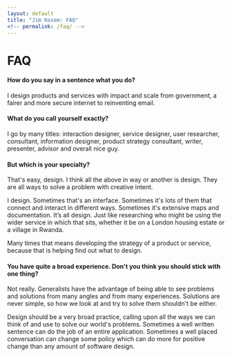 ```yaml
---
layout: default
title: "Jim Kosem: FAQ"
<!-- permalink: /faq/ -->
---
```


# FAQ

#### How do you say in a sentence what you do?

I design products and services with impact and scale from government, a fairer and more secure internet to reinventing email.

#### What do you call yourself exactly?

I go by many titles: interaction designer, service designer, user researcher, consultant, information designer, product strategy consultant, writer, presenter, advisor and overall nice guy.

#### But which is your specialty?

That's easy, design. I think all the above in way or another is design. They are all ways to solve a problem with creative intent.

I design. Sometimes that's an interface. Sometimes it's lots of them that connect and interact in different ways. Sometimes it's extensive maps and documentation. It’s all design. Just like researching who might be using the wider service in which that sits, whether it be on a London housing estate or a village in Rwanda.

Many times that means developing the strategy of a product or service, because that is helping find out what to design.

#### You have quite a broad experience. Don't you think you should stick with one thing?

Not really. Generalists have the advantage of being able to see problems and solutions from many angles and from many experiences. Solutions are never simple, so how we look at and try to solve them shouldn't be either.

Design should be a very broad practice, calling upon all the ways we can think of and use to solve our world's problems. Sometimes a well written sentence can do the job of an entire application. Sometimes a well placed conversation can change some policy which can do more for positive change than any amount of software design.
